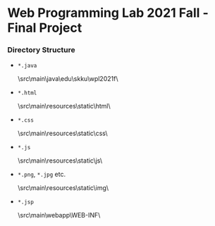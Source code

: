 # Web Programming Lab 2021 Fall - Final Project



### Directory Structure

- `*.java`

  \src\main\java\edu\skku\wpl2021f\

- `*.html`

  \src\main\resources\static\html\

- `*.css`

  \src\main\resources\static\css\

- `*.js`

  \src\main\resources\static\js\

- `*.png`, `*.jpg` etc.

  \src\main\resources\static\img\

- `*.jsp`

  \src\main\webapp\WEB-INF\